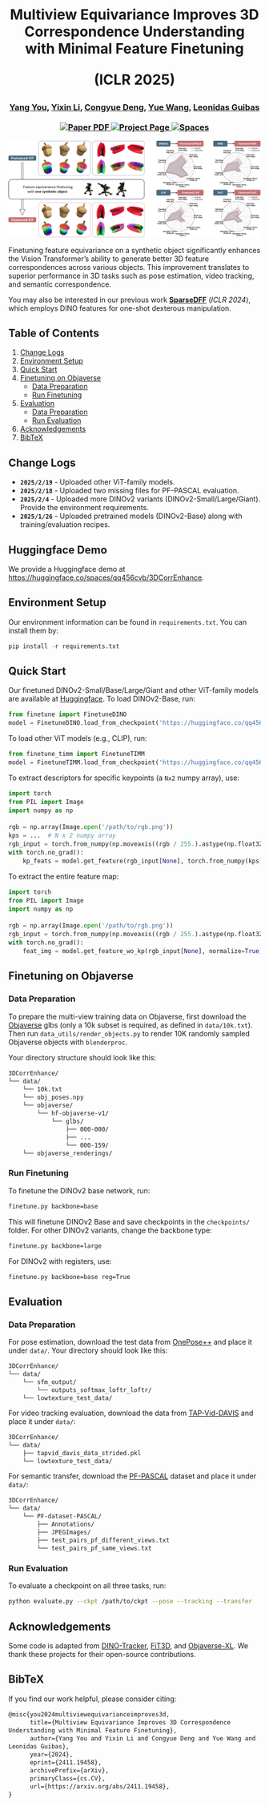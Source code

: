 <h1 align="center">
Multiview Equivariance Improves 3D Correspondence Understanding with Minimal Feature Finetuning

 (ICLR 2025)
</h1>

<div align="center">
  <h3>
    <a href="https://qq456cvb.github.io">Yang You</a>, <a href="https://github.com/yixinliii">Yixin Li</a>, <a href="https://cs.stanford.edu/~congyue/">Congyue Deng</a>, <a href="https://yuewang.xyz/">Yue Wang</a>, <a href="https://geometry.stanford.edu/">Leonidas Guibas</a>
    <br><br>
    <a href='https://arxiv.org/abs/2411.19458'>
      <img src='https://img.shields.io/badge/Arxiv-PDF-orange?style=flat&logo=arxiv&logoColor=orange' alt='Paper PDF'>
    </a>
    <a href='https://qq456cvb.github.io/3DCorrEnhance'>
      <img src='https://img.shields.io/badge/Project-Page-green?style=flat&logo=googlechrome&logoColor=green' alt='Project Page'>
    </a>
    <a href="https://huggingface.co/spaces/qq456cvb/3DCorrEnhance">
        <img alt="Spaces" src="https://img.shields.io/badge/%F0%9F%A4%97%20Hugging%20Face-Spaces-blue">
    </a>
    <br>
  </h3>
</div>

![teaser](./teaser.png)  

Finetuning feature equivariance on a synthetic object significantly enhances the Vision Transformer’s ability to generate better 3D feature correspondences across various objects. This improvement translates to superior performance in 3D tasks such as pose estimation, video tracking, and semantic correspondence.

You may also be interested in our previous work **[SparseDFF](https://helloqxwang.github.io/SparseDFF/)** (*ICLR 2024*), which employs DINO features for one-shot dexterous manipulation.

## Table of Contents
1. [Change Logs](#change-logs)
2. [Environment Setup](#environment-setup)
3. [Quick Start](#quick-start)
4. [Finetuning on Objaverse](#finetuning-on-objaverse)
   - [Data Preparation](#data-preparation)
   - [Run Finetuning](#run-finetuning)
5. [Evaluation](#evaluation)
   - [Data Preparation](#data-preparation-1)
   - [Run Evaluation](#run-evaluation)
6. [Acknowledgements](#acknowledgements)
7. [BibTeX](#bibtex)

## Change Logs
- **`2025/2/19`** - Uploaded other ViT-family models.
- **`2025/2/18`** - Uploaded two missing files for PF-PASCAL evaluation.
- **`2025/2/4`** - Uploaded more DINOv2 variants (DINOv2-Small/Large/Giant). Provide the environment requirements.
- **`2025/1/26`** - Uploaded pretrained models (DINOv2-Base) along with training/evaluation recipes.

## Huggingface Demo  
We provide a Huggingface demo at https://huggingface.co/spaces/qq456cvb/3DCorrEnhance.

## Environment Setup  
Our environment information can be found in `requirements.txt`. You can install them by:
```python
pip install -r requirements.txt
```

## Quick Start  
Our finetuned DINOv2-Small/Base/Large/Giant and other ViT-family models are available at [Huggingface](https://huggingface.co/qq456cvb/3DCorrEnhance/tree/main). To load DINOv2-Base, run:

```python
from finetune import FinetuneDINO
model = FinetuneDINO.load_from_checkpoint('https://huggingface.co/qq456cvb/3DCorrEnhance/resolve/main/dinov2_base.ckpt', r=4, backbone_size='base').eval().cuda()
```

To load other ViT models (e.g., CLIP), run:
```python
from finetune_timm import FinetuneTIMM
model = FinetuneTIMM.load_from_checkpoint('https://huggingface.co/qq456cvb/3DCorrEnhance/resolve/main/clip.ckpt', r=4, vit='clip').eval().cuda()
```

To extract descriptors for specific keypoints (a `Nx2` numpy array), use:

```python
import torch
from PIL import Image
import numpy as np

rgb = np.array(Image.open('/path/to/rgb.png'))
kps = ...  # N x 2 numpy array
rgb_input = torch.from_numpy(np.moveaxis((rgb / 255.).astype(np.float32), -1, 0)).cuda()
with torch.no_grad():
    kp_feats = model.get_feature(rgb_input[None], torch.from_numpy(kps).cuda()[None], normalize=True)[0]  # N x F torch tensor
```

To extract the entire feature map:

```python
import torch
from PIL import Image
import numpy as np

rgb = np.array(Image.open('/path/to/rgb.png'))
rgb_input = torch.from_numpy(np.moveaxis((rgb / 255.).astype(np.float32), -1, 0)).cuda()
with torch.no_grad():
    feat_img = model.get_feature_wo_kp(rgb_input[None], normalize=True)[0]  # H x W x F torch tensor
```

## Finetuning on Objaverse

### Data Preparation
To prepare the multi-view training data on Objaverse, first download the [Objaverse](https://github.com/allenai/objaverse-xl) glbs (only a 10k subset is required, as defined in `data/10k.txt`). Then run `data_utils/render_objects.py` to render 10K randomly sampled Objaverse objects with `blenderproc`.

Your directory structure should look like this:

```
3DCorrEnhance/
└── data/
    └── 10k.txt
    └── obj_poses.npy
    └── objaverse/
        └── hf-objaverse-v1/
            └── glbs/
                ├── 000-000/
                ├── ...
                └── 000-159/
    └── objaverse_renderings/
```

### Run Finetuning
To finetune the DINOv2 base network, run:

```bash
finetune.py backbone=base
```

This will finetune DINOv2 Base and save checkpoints in the `checkpoints/` folder. For other DINOv2 variants, change the backbone type:

```bash
finetune.py backbone=large
```

For DINOv2 with registers, use:

```bash
finetune.py backbone=base reg=True
```

## Evaluation

### Data Preparation

For pose estimation, download the test data from [OnePose++](https://github.com/zju3dv/OnePose_Plus_Plus) and place it under `data/`. Your directory should look like this:

```
3DCorrEnhance/
└── data/
    └── sfm_output/
        └── outputs_softmax_loftr_loftr/
    └── lowtexture_test_data/
```

For video tracking evaluation, download the data from [TAP-Vid-DAVIS](https://github.com/google-deepmind/tapnet/tree/main/tapnet/tapvid) and place it under `data/`:

```
3DCorrEnhance/
└── data/
    ├── tapvid_davis_data_strided.pkl
    └── lowtexture_test_data/
```

For semantic transfer, download the [PF-PASCAL](https://www.di.ens.fr/willow/research/proposalflow/) dataset and place it under `data/`:

```
3DCorrEnhance/
└── data/
    └── PF-dataset-PASCAL/
        ├── Annotations/
        ├── JPEGImages/
        ├── test_pairs_pf_different_views.txt
        └── test_pairs_pf_same_views.txt
```

### Run Evaluation
To evaluate a checkpoint on all three tasks, run:

```bash
python evaluate.py --ckpt /path/to/ckpt --pose --tracking --transfer
```

## Acknowledgements  
Some code is adapted from [DINO-Tracker](https://dino-tracker.github.io/), [FiT3D](https://github.com/ywyue/FiT3D), and [Objaverse-XL](https://github.com/allenai/objaverse-xl). We thank these projects for their open-source contributions.

## BibTeX  
If you find our work helpful, please consider citing:

```
@misc{you2024multiviewequivarianceimproves3d,
      title={Multiview Equivariance Improves 3D Correspondence Understanding with Minimal Feature Finetuning}, 
      author={Yang You and Yixin Li and Congyue Deng and Yue Wang and Leonidas Guibas},
      year={2024},
      eprint={2411.19458},
      archivePrefix={arXiv},
      primaryClass={cs.CV},
      url={https://arxiv.org/abs/2411.19458}, 
}
```
